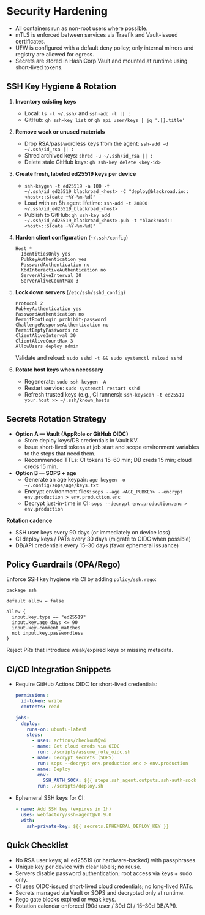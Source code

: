 # Security Hardening

- All containers run as non-root users where possible.
- mTLS is enforced between services via Traefik and Vault-issued certificates.
- UFW is configured with a default deny policy; only internal mirrors and registry are allowed for egress.
- Secrets are stored in HashiCorp Vault and mounted at runtime using short-lived tokens.

## SSH Key Hygiene & Rotation

1. **Inventory existing keys**
   - Local: `ls -l ~/.ssh/` and `ssh-add -l || :`
   - GitHub: `gh ssh-key list` or `gh api user/keys | jq '.[].title'`
2. **Remove weak or unused materials**
   - Drop RSA/passwordless keys from the agent: `ssh-add -d ~/.ssh/id_rsa || :`
   - Shred archived keys: `shred -u ~/.ssh/id_rsa || :`
   - Delete stale GitHub keys: `gh ssh-key delete <key-id>`
3. **Create fresh, labeled ed25519 keys per device**
   - `ssh-keygen -t ed25519 -a 100 -f ~/.ssh/id_ed25519_blackroad_<host> -C "deploy@blackroad.io::<host>::$(date +%Y-%m-%d)"`
   - Load with an 8h agent lifetime: `ssh-add -t 28800 ~/.ssh/id_ed25519_blackroad_<host>`
   - Publish to GitHub: `gh ssh-key add ~/.ssh/id_ed25519_blackroad_<host>.pub -t "blackroad::<host>::$(date +%Y-%m-%d)"`
4. **Harden client configuration** (`~/.ssh/config`)

   ```sshconfig
   Host *
     IdentitiesOnly yes
     PubkeyAuthentication yes
     PasswordAuthentication no
     KbdInteractiveAuthentication no
     ServerAliveInterval 30
     ServerAliveCountMax 3
   ```

5. **Lock down servers** (`/etc/ssh/sshd_config`)

   ```sshconfig
   Protocol 2
   PubkeyAuthentication yes
   PasswordAuthentication no
   PermitRootLogin prohibit-password
   ChallengeResponseAuthentication no
   PermitEmptyPasswords no
   ClientAliveInterval 30
   ClientAliveCountMax 3
   AllowUsers deploy admin
   ```

   Validate and reload: `sudo sshd -t && sudo systemctl reload sshd`

6. **Rotate host keys when necessary**
   - Regenerate: `sudo ssh-keygen -A`
   - Restart service: `sudo systemctl restart sshd`
   - Refresh trusted keys (e.g., CI runners): `ssh-keyscan -t ed25519 your.host >> ~/.ssh/known_hosts`

## Secrets Rotation Strategy

- **Option A — Vault (AppRole or GitHub OIDC)**
  - Store deploy keys/DB credentials in Vault KV.
  - Issue short-lived tokens at job start and scope environment variables to the steps that need them.
  - Recommended TTLs: CI tokens 15–60 min; DB creds 15 min; cloud creds 15 min.
- **Option B — SOPS + age**
  - Generate an age keypair: `age-keygen -o ~/.config/sops/age/keys.txt`
  - Encrypt environment files: `sops --age <AGE_PUBKEY> --encrypt env.production > env.production.enc`
  - Decrypt just-in-time in CI: `sops --decrypt env.production.enc > env.production`

**Rotation cadence**
- SSH user keys every 90 days (or immediately on device loss)
- CI deploy keys / PATs every 30 days (migrate to OIDC when possible)
- DB/API credentials every 15–30 days (favor ephemeral issuance)

## Policy Guardrails (OPA/Rego)

Enforce SSH key hygiene via CI by adding `policy/ssh.rego`:

```rego
package ssh

default allow = false

allow {
  input.key.type == "ed25519"
  input.key.age_days <= 90
  input.key.comment_matches
  not input.key.passwordless
}
```

Reject PRs that introduce weak/expired keys or missing metadata.

## CI/CD Integration Snippets

- Require GitHub Actions OIDC for short-lived credentials:

  ```yaml
  permissions:
    id-token: write
    contents: read

  jobs:
    deploy:
      runs-on: ubuntu-latest
      steps:
        - uses: actions/checkout@v4
        - name: Get cloud creds via OIDC
          run: ./scripts/assume_role_oidc.sh
        - name: Decrypt secrets (SOPS)
          run: sops --decrypt env.production.enc > env.production
        - name: Deploy
          env:
            SSH_AUTH_SOCK: ${{ steps.ssh_agent.outputs.ssh-auth-sock }}
          run: ./scripts/deploy.sh
  ```

- Ephemeral SSH keys for CI:

  ```yaml
  - name: Add SSH key (expires in 1h)
    uses: webfactory/ssh-agent@v0.9.0
    with:
      ssh-private-key: ${{ secrets.EPHEMERAL_DEPLOY_KEY }}
  ```

## Quick Checklist

- No RSA user keys; all ed25519 (or hardware-backed) with passphrases.
- Unique key per device with clear labels; no reuse.
- Servers disable password authentication; root access via keys + sudo only.
- CI uses OIDC-issued short-lived cloud credentials; no long-lived PATs.
- Secrets managed via Vault or SOPS and decrypted only at runtime.
- Rego gate blocks expired or weak keys.
- Rotation calendar enforced (90d user / 30d CI / 15–30d DB/API).
